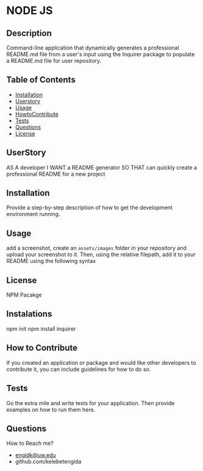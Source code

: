   # NODE JS
  
  ## Description
   Command-line application that dynamically generates a professional README.md file from a user's input using the Inquirer package to populate a README.md file for user repository.
  ## Table of Contents
  * [Installation](##Installation)
  * [Userstory](##Userstory)
  * [Usage](##Usage)
  * [HowtoContribute](##HowtoContribute)
  * [Tests](##Tests)
  * [Questions](##Questions)
  * [License](##License)

## UserStory 

AS A developer
I WANT a README generator
SO THAT can quickly create a professional README for a new project 


  ## Installation
  Provide a step-by-step description of how to get the development environment running.
  ## Usage
  add a screenshot, create an `assets/images` folder in your repository and upload your screenshot to it. Then, using the relative filepath, add it to your README using the following syntax
  ## License
  NPM Pacakge
  
  ## Instalations
  
  npm init
  npm install inquirer
  
  ## How to Contribute
  If you created an application or package and would like other developers to contribute it, you can include guidelines for how to do so. 
  ## Tests
  Go the extra mile and write tests for your application. Then provide examples on how to run them here.
  ## Questions
  How to Reach me?
  * engidk@uw.edu
  * github.com/kelebetengida
  
